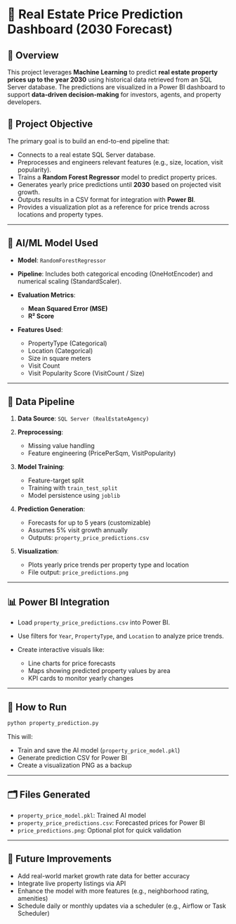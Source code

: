 # 🏡 Real Estate Price Prediction Dashboard (2030 Forecast)

## 📌 Overview

This project leverages **Machine Learning** to predict **real estate property prices up to the year 2030** using historical data retrieved from an SQL Server database. The predictions are visualized in a Power BI dashboard to support **data-driven decision-making** for investors, agents, and property developers.

## 🎯 Project Objective

The primary goal is to build an end-to-end pipeline that:

* Connects to a real estate SQL Server database.
* Preprocesses and engineers relevant features (e.g., size, location, visit popularity).
* Trains a **Random Forest Regressor** model to predict property prices.
* Generates yearly price predictions until **2030** based on projected visit growth.
* Outputs results in a CSV format for integration with **Power BI**.
* Provides a visualization plot as a reference for price trends across locations and property types.

---

## 🧠 AI/ML Model Used

* **Model**: `RandomForestRegressor`
* **Pipeline**: Includes both categorical encoding (OneHotEncoder) and numerical scaling (StandardScaler).
* **Evaluation Metrics**:

  * **Mean Squared Error (MSE)**
  * **R² Score**
* **Features Used**:

  * PropertyType (Categorical)
  * Location (Categorical)
  * Size in square meters
  * Visit Count
  * Visit Popularity Score (VisitCount / Size)

---

## 🔄 Data Pipeline

1. **Data Source**: `SQL Server (RealEstateAgency)`
2. **Preprocessing**:

   * Missing value handling
   * Feature engineering (PricePerSqm, VisitPopularity)
3. **Model Training**:

   * Feature-target split
   * Training with `train_test_split`
   * Model persistence using `joblib`
4. **Prediction Generation**:

   * Forecasts for up to 5 years (customizable)
   * Assumes 5% visit growth annually
   * Outputs: `property_price_predictions.csv`
5. **Visualization**:

   * Plots yearly price trends per property type and location
   * File output: `price_predictions.png`

---

## 📊 Power BI Integration

* Load `property_price_predictions.csv` into Power BI.
* Use filters for `Year`, `PropertyType`, and `Location` to analyze price trends.
* Create interactive visuals like:

  * Line charts for price forecasts
  * Maps showing predicted property values by area
  * KPI cards to monitor yearly changes

---

## 🔧 How to Run

```bash
python property_prediction.py
```

This will:

* Train and save the AI model (`property_price_model.pkl`)
* Generate prediction CSV for Power BI
* Create a visualization PNG as a backup

---

## 🗂 Files Generated

* `property_price_model.pkl`: Trained AI model
* `property_price_predictions.csv`: Forecasted prices for Power BI
* `price_predictions.png`: Optional plot for quick validation

---

## 🧩 Future Improvements

* Add real-world market growth rate data for better accuracy
* Integrate live property listings via API
* Enhance the model with more features (e.g., neighborhood rating, amenities)
* Schedule daily or monthly updates via a scheduler (e.g., Airflow or Task Scheduler)

